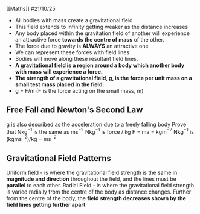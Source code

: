 [[Maths]]
#21/10/25
- All bodies with mass create a gravitational field
- This field extends to infinity getting weaker as the distance increases
- Any body placed within the gravitation field of another will experience an attractive force **towards the centre of mass** of the other.
- The force due to gravity is **ALWAYS** an attractive one
- We can represent these forces with field lines
- Bodies will move along these resultant field lines.
- **A gravitational field is a region around a body which another body with mass will experience a force.**
- **The strength of a gravitational field, g, is the force per unit mass on a small test mass placed in the field.**
- g = F/m (F is the force acting on the small mass, m)
## Free Fall and Newton's Second Law
g is also described as the acceleration due to a freely falling body
Prove that Nkg$^{-1}$ is the same as ms$^{-2}$
Nkg$^{-1}$ is force / kg
F = ma = kgm$^{-2}$
Nkg$^{-1}$ is (kgms$^{-2}$)/kg
= ms$^{-2}$
## Gravitational Field Patterns
Uniform field - is where the gravitational field strength is the same in **magnitude and direction** throughout the field, and the lines must be **parallel** to each other.
Radial Field - is where the gravitational field strength is varied radially from the centre of the body as distance changes. Further from the centre of the body, the **field strength decreases shown by the field lines getting further apart**
